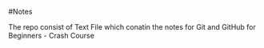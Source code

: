 #Notes

The repo consist of Text File which conatin the notes for Git and GitHub for Beginners - Crash Course
